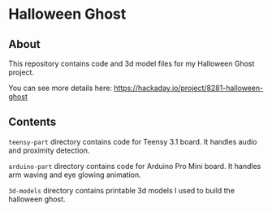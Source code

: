 Halloween Ghost
===============

About
-----

This repository contains code and 3d model files for my Halloween Ghost project.

You can see more details here: https://hackaday.io/project/8281-halloween-ghost


Contents
--------

`teensy-part` directory contains code for Teensy 3.1 board. It handles audio and proximity detection.

`arduino-part` directory contains code for Arduino Pro Mini board. It handles arm waving and eye glowing animation.

`3d-models` directory contains printable 3d models I used to build the halloween ghost.


